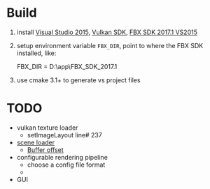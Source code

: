 # Build

1. install [Visual Studio 2015](https://www.visualstudio.com/), [Vulkan SDK](https://lunarg.com/vulkan-sdk/), [FBX SDK 2017.1 VS2015](http://www.autodesk.com/products/fbx/overview)

2. setup environment variable `FBX_DIR`, point to where the FBX SDK installed, like:

    FBX_DIR = D:\app\FBX_SDK_2017.1

3. use cmake 3.1+ to generate vs project files

# TODO

* vulkan texture loader
    * setImageLayout line# 237
* [scene loader](https://nlguillemot.wordpress.com/2016/11/18/opengl-renderer-design/)
	* [Buffer offset](https://developer.nvidia.com/vulkan-memory-management)
* configurable rendering pipeline
    * choose a config file format
    * 
* GUI



